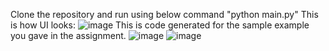 Clone the repository and run using below command
"python main.py"
This is how UI looks:
![image](https://github.com/Ravi-chandera/Automation_code_generator/assets/110690059/91574a3a-09e5-486d-83aa-c447600414c7)
This is code generated for the sample example you gave in the assignment.
![image](https://github.com/Ravi-chandera/Automation_code_generator/assets/110690059/6dfa9ff6-c74f-4040-b5bb-7d3a5b593576)
![image](https://github.com/Ravi-chandera/Automation_code_generator/assets/110690059/387d5fc0-59a9-4890-867a-f633e77fd74b)


